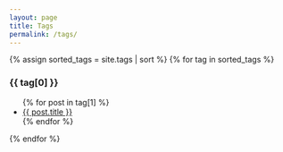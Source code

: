 ```yaml
---
layout: page
title: Tags
permalink: /tags/
---
```


{% assign sorted_tags = site.tags | sort %}
{% for tag in sorted_tags %}
  <h3>{{ tag[0] }}</h3>
  <ul>
    {% for post in tag[1] %}
      <li><a href="{{ post.url }}">{{ post.title }}</a></li>
    {% endfor %}
  </ul>
{% endfor %}